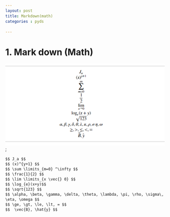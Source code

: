 ```yaml
---
layout: post
title: Markdown(math)
categories : pyds

---
```


# 1. Mark down (Math)

![my alternate text](/assets/aa.png);

```
$$ J_a $$
$$ (x)^{y+1} $$
$$ \sum \limits_{m=0} ^\infty $$
$$ \frac{1}{2} $$
$$ \lim \limits_{x \vec{} 0} $$
$$ \log_{e}(x+y)$$
$$ \sqrt{123} $$
$$ \alpha, \beta, \gamma, \delta, \theta, \lambda, \pi, \rho, \sigma\, \eta, \omega $$
$$ \ge, \gt, \le, \lt, = $$
$$  \vec{B}, \hat{y} $$
```